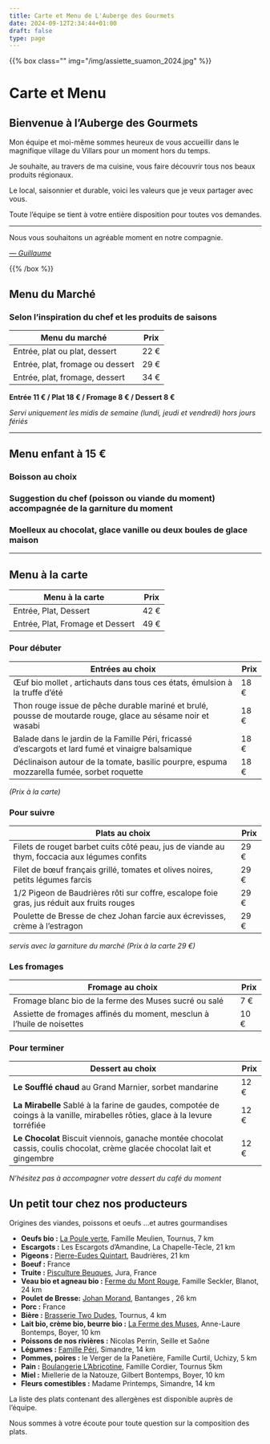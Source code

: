 ```yaml
---
title: Carte et Menu de L'Auberge des Gourmets
date: 2024-09-12T2:34:44+01:00
draft: false
type: page
---
```




{{% box class="" img="/img/assiette_suamon_2024.jpg" %}}
# Carte et Menu

## Bienvenue à l’Auberge des Gourmets

Mon équipe et moi-même sommes heureux de vous accueillir dans le magnifique village du Villars pour un moment hors du temps.

Je souhaite, au travers de ma cuisine, vous faire découvrir tous nos beaux produits régionaux.

Le local, saisonnier et durable, voici les valeurs que je veux partager avec vous.

Toute l’équipe se tient à votre entière disposition pour toutes vos demandes.


<hr/>
Nous vous souhaitons un agréable moment en notre compagnie.

[*— Guillaume*](/guillaume-laublanc/)

{{% /box %}}




## Menu du Marché

### Selon l’inspiration du chef et les produits de saisons


Menu du marché                   | Prix
---------------------------------|------
Entrée, plat ou plat, dessert    | 22 €
Entrée, plat, fromage ou dessert | 29 €
Entrée, plat, fromage, dessert   | 34 €

**Entrée 11 € / Plat 18 € / Fromage 8 € / Dessert 8 €**

_Servi uniquement les midis de semaine (lundi, jeudi et vendredi) hors jours fériés_

<hr/>

## Menu enfant à 15 €

### Boisson au choix

### Suggestion du chef (poisson ou viande du moment) accompagnée de la garniture du moment

### Moelleux au chocolat, glace vanille ou deux boules de glace maison

---

## Menu à la carte

Menu à la carte | Prix
---------------------------------|------
Entrée, Plat, Dessert	         | 42 €
Entrée, Plat, Fromage et Dessert | 49 €	

### Pour débuter

Entrées au choix | Prix
---------------------------------|------
Œuf bio mollet , artichauts dans tous ces états, émulsion à la truffe d’été | 18 €
Thon rouge issue de pêche durable mariné et brulé, pousse de moutarde rouge, glace au sésame noir et wasabi | 18 €
Balade dans le jardin de la Famille Péri, fricassé d’escargots et lard fumé et vinaigre balsamique | 18 €
Déclinaison autour de la tomate, basilic pourpre, espuma mozzarella fumée, sorbet roquette | 18 €

_(Prix à la carte)_

### Pour suivre

Plats au choix | Prix
---------------------------------|------
Filets de rouget barbet cuits côté peau, jus de viande au thym, foccacia aux légumes confits | 29 €
Filet de bœuf français grillé, tomates et olives noires, petits légumes farcis | 29 €
1/2 Pigeon de Baudrières rôti sur coffre, escalope foie gras, jus réduit aux fruits rouges | 29 €
Poulette de Bresse de chez Johan farcie aux écrevisses, crème à l’estragon | 29 €


_servis avec la garniture du marché (Prix à la carte 29 €)_

### Les fromages

Fromage au choix | Prix
---------------------------------|------
Fromage blanc bio de la ferme des Muses sucré ou salé | 7 €
Assiette de fromages affinés du moment, mesclun à l’huile de noisettes | 10 €


### Pour terminer

Dessert au choix | Prix
---------------------------------|------
**Le Soufflé chaud** au Grand Marnier, sorbet mandarine | 12 €
**La Mirabelle** Sablé à la farine de gaudes, compotée de coings à la vanille, mirabelles rôties, glace à la levure torréfiée | 12 €
**Le Chocolat** Biscuit viennois, ganache montée chocolat cassis, coulis chocolat, crème glacée chocolat lait et gingembre | 12 €

_N’hésitez pas à accompagner votre dessert du café du moment_

## Un petit tour chez nos producteurs

Origines des viandes, poissons et oeufs …et autres gourmandises

- **Oeufs bio :** [La Poule verte](/producteurs/la-poule-verte/), Famille Meulien, Tournus, 7 km
- **Escargots :** Les Escargots d’Amandine, La Chapelle-Tècle, 21 km
- **Pigeons :** [Pierre-Eudes Quintart](/producteurs/quintart_pigeonneaux/), Baudrières, 21 km
- **Boeuf :** France
- **Truite :** [Pisculture Beuques](/producteurs/latruitedelapetitemontagne/), Jura, France
- **Veau bio et agneau bio :** [Ferme du Mont Rouge](/producteurs/lafermedumontrouge/), Famille Seckler, Blanot, 24 km
- **Poulet de Bresse:** [Johan Morand](/producteurs/johan-morand/), Bantanges , 26 km
- **Porc :** France
- **Bière :** [Brasserie Two Dudes](/producteurs/two-dudes/), Tournus, 4 km
- **Lait bio, crème bio, beurre bio :** [La Ferme des Muses](/producteurs/la-ferme-des-muses/), Anne-Laure Bontemps, Boyer, 10 km
- **Poissons de nos rivières :** Nicolas Perrin, Seille et Saône
- **Légumes :** [Famille Péri](/producteurs/etablissementperisimandre/), Simandre, 14 km
- **Pommes, poires :** le Verger de la Panetière, Famille Curtil, Uchizy, 5 km
- **Pain :** [Boulangerie L’Abricotine](/producteurs/boulangerie-l-abricotine), Famille Cordier, Tournus 5km
- **Miel :** Miellerie de la Natouze, Gilbert Bontemps, Boyer, 10 km
- **Fleurs comestibles :** Madame Printemps, Simandre, 14 km

La liste des plats contenant des allergènes est disponible auprès de l’équipe.

Nous sommes à votre écoute pour toute question sur la composition des plats.

<!-- 
## Boissons

Apéritifs sans alcool |  | Prix
---------------------------------|------|------
Coca-cola et coca zéro | 33cl |5,00 €
Orangina |	25cl |5,00 €
Ice-tea | 25cl |5,00 €
Jus de fruits granini |20cl |5,00 €
Perrier | 33cl |5,00 €
Sirop à l’eau minérale | 25cl |2,00 €
Badoit, Evian |	50cl |3,50 €		
Badoit, Evian  | 1litre |5,00 €
Chateldon |	75 cl |5,00 €

Apéritifs avec alcool  |  | Prix
---------------------------------|------|------
Verre de vin du moment | 12 cl | 	6,00 €
Kir Bourguignon au cassis | 12cl | 	 5,00 €
Kir au crémant | 	12cl | 	 7,00 €
Crémant à la coupe  | 	12cl | 	 7,00 €
Champagne à la coupe  | 12cl | 	13,00 €
Apéritif maison  | 	12cl | 	 8,00 €
Ricard, Pastis | 		  2cl | 	 3,00 €
Suze, Get 27, Get 31 | 	  4cl | 	 3,00 €
Martitni blanc, rouge, Porto |   4cl | 	 3,50 €
Sélection de Gin | 	  4cl | 	 8 à 10 €
Sélection de Rhum |	 4cl |       8 à 10 €
Sélection de Whisky | 	  4cl |       8 à 10 €


Bières Pression | | Prix
------------------|-------|-----
Rouget de l’Isle | 25 cl | 3,5 €
&nbsp; | 50 cl | 6 €

Bières Bouteille (Brasserie local des Two Dudes) | | Prix 
------------------|-------|-----
**#18 Not So Nonne, Ambré, 5,4%**<br/> Bière de type ‘Ambré d’Abbaye’ aux arômes de bananes, de fruits confits et miel. Très peu d’amertume. Bière de fermentation haute.. Idéale pour l’apéritif. | 33 cl | 5 €
**#21 Black Bull, 5,1%**<br/> Bière aux arômes de pain grillé et café torréfié. | 33 cl | 5 €
**#22 Little Mumbaï, I.P.A, 6,5%**<br/> Bière de fermentation haute aux arômes de pamplemousse, fruits de la passion et citron vert. Médaille d’argent au Concours International de Lyon 2019 | 33 cl | 5 €
**#27 Prosit, Blanche, 5%**<br/> Peu d’amertume, intense et rafraîchissante. Cette bière de blé est infusée au thé noir Earl Grey, citronnelle bâton et clou de girofle. | 33 cl | 5 €


Boissons chaudes | Prix
-----| ----
Café | 2,80 €
Thé, Infusion | 3,30 €


### Vins conseillés

Blancs 75 cl | Prix
-- | --
Mâcon Cruzille, La Belouze, Domaine de l’Echelette, 2020 | 24 €
Macon Uchizy, médaille d’or, Gérald Talmard, 2018 | 23 €
Mâcon Village, Terroir de Quintaine, Jean-Pierre Michel 2016 | 33 €

Rouges 75 cl  | Prix
-- | --
Mâcon Azé, Domaine de Rochebin 2019 | 23 €
Bourgogne pinot noir, Clos Saint Germain, Domaine de Rochebin, 2019 | 29 €
Chiroubles, Domaine Ludovic Charvet, 2019 | 25 €

Bulles 75 cl | Prix
-- | --
Crémant de Bourgogne Rosé brut, Sélection P.Gauthier | 32 €
Crémant de Bourgogne Brut, Picamelot | 39 €   
Champagne Foissy Joly Brut | 68 €	
 -->